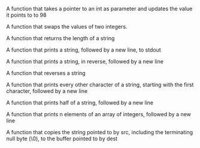 A function that takes a pointer to an int as parameter and updates the value it points to to 98

A function that swaps the values of two integers.

A function that returns the length of a string

A function that prints a string, followed by a new line, to stdout

A function that prints a string, in reverse, followed by a new line

A function that reverses a string

A function that prints every other character of a string, starting with the first character, followed by a new line

A function that prints half of a string, followed by a new line

A function that prints n elements of an array of integers, followed by a new line

A function that copies the string pointed to by src, including the terminating null byte (\0), to the buffer pointed to by dest
